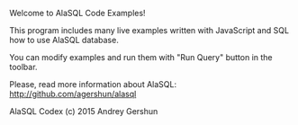 Welcome to AlaSQL Code Examples!

This program includes many live examples written with JavaScript and SQL
how to use AlaSQL database.

You can modify examples and run them with "Run Query" button in the toolbar.

Please, read more information about AlaSQL: http://github.com/agershun/alasql

AlaSQL Codex (c) 2015 Andrey Gershun
